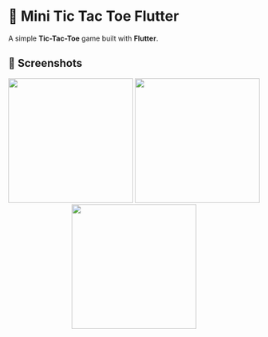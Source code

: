 # 🎯 Mini Tic Tac Toe Flutter

A simple **Tic-Tac-Toe** game built with **Flutter**.

## 📸 Screenshots  
<p align="center">
  <img src="https://drive.google.com/uc?id=1upYcA6EjKN6jD4vx_YS3O4152-xy8vVc" width="250" />
  <img src="https://drive.google.com/uc?id=1Np7iNT2xvaKZMFEOx8gQwrSvYOSBNnat" width="250" />
  <img src="https://drive.google.com/uc?id=1HclZs_FXQG-0t89aGFSKvflCBHVbWopW" width="250" />
</p>
